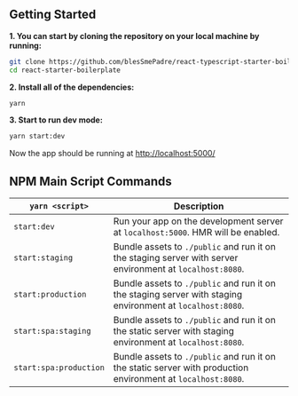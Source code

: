 ## Getting Started

**1. You can start by cloning the repository on your local machine by running:**

```bash
git clone https://github.com/blesSmePadre/react-typescript-starter-boilerplate
cd react-starter-boilerplate
```

**2. Install all of the dependencies:**

```bash
yarn
```

**3. Start to run dev mode:**

```bash
yarn start:dev
```

Now the app should be running at [http://localhost:5000/](http://localhost:5000/)

## NPM Main Script Commands

| `yarn <script>`        | Description                                                                                                  |
| ---------------------- | ------------------------------------------------------------------------------------------------------------ |
| `start:dev`            | Run your app on the development server at `localhost:5000`. HMR will be enabled.                             |
| `start:staging`        | Bundle assets to `./public` and run it on the staging server with server environment at `localhost:8080`.    |
| `start:production`     | Bundle assets to `./public` and run it on the staging server with staging environment at `localhost:8080`.   |
| `start:spa:staging`    | Bundle assets to `./public` and run it on the static server with staging environment at `localhost:8080`.    |
| `start:spa:production` | Bundle assets to `./public` and run it on the static server with production environment at `localhost:8080`. |
